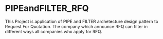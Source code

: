 # PIPEandFILTER_RFQ
This Project is application of PIPE and FILTER archetecture design pattern to Request For Quotation. 
The company which announce RFQ can filter in different ways all companies who apply for RFQ.
